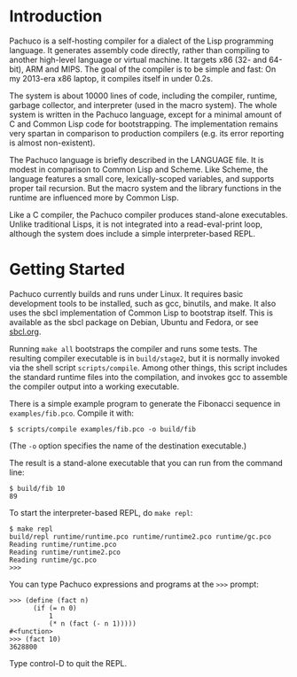 # Introduction

Pachuco is a self-hosting compiler for a dialect of the Lisp
programming language.  It generates assembly code directly, rather
than compiling to another high-level language or virtual machine.  It
targets x86 (32- and 64-bit), ARM and MIPS. The goal of the compiler
is to be simple and fast: On my 2013-era x86 laptop, it compiles
itself in under 0.2s.

The system is about 10000 lines of code, including the compiler,
runtime, garbage collector, and interpreter (used in the macro
system).  The whole system is written in the Pachuco language, except
for a minimal amount of C and Common Lisp code for bootstrapping.  The
implementation remains very spartan in comparison to production
compilers (e.g. its error reporting is almost non-existent).

The Pachuco language is briefly described in the LANGUAGE file.  It is
modest in comparison to Common Lisp and Scheme.  Like Scheme, the
language features a small core, lexically-scoped variables, and
supports proper tail recursion.  But the macro system and the library
functions in the runtime are influenced more by Common Lisp.

Like a C compiler, the Pachuco compiler produces stand-alone
executables.  Unlike traditional Lisps, it is not integrated into a
read-eval-print loop, although the system does include a simple
interpreter-based REPL.

# Getting Started

Pachuco currently builds and runs under Linux.  It requires basic
development tools to be installed, such as gcc, binutils, and make.
It also uses the sbcl implementation of Common Lisp to bootstrap
itself.  This is available as the sbcl package on Debian, Ubuntu and
Fedora, or see [sbcl.org](http://sbcl.org).

Running `make all` bootstraps the compiler and runs some tests.  The
resulting compiler executable is in `build/stage2`, but it is normally
invoked via the shell script `scripts/compile`.  Among other things,
this script includes the standard runtime files into the compilation,
and invokes gcc to assemble the compiler output into a working
executable.

There is a simple example program to generate the Fibonacci sequence
in `examples/fib.pco`.  Compile it with:

    $ scripts/compile examples/fib.pco -o build/fib

(The `-o` option specifies the name of the destination executable.)

The result is a stand-alone executable that you can run from the
command line:

    $ build/fib 10
    89

To start the interpreter-based REPL, do `make repl`:

    $ make repl
    build/repl runtime/runtime.pco runtime/runtime2.pco runtime/gc.pco
    Reading runtime/runtime.pco
    Reading runtime/runtime2.pco
    Reading runtime/gc.pco
    >>>

You can type Pachuco expressions and programs at the `>>>` prompt:

    >>> (define (fact n)
          (if (= n 0)
              1
              (* n (fact (- n 1)))))
    #<function>
    >>> (fact 10)
    3628800

Type control-D to quit the REPL.

